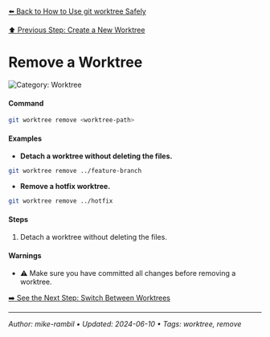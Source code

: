[⬅️ Back to How to Use git worktree Safely](https://github.com/mike-rambil/Advanced-Git/blob/main/contents/how-to-use-git-worktree-safely.md)

[⬆️ Previous Step: Create a New Worktree](https://github.com/mike-rambil/Advanced-Git/blob/main/contents/create-a-new-worktree.md)

# Remove a Worktree


![Category: Worktree](https://img.shields.io/badge/Category-Worktree-blue)

#### Command
```sh
git worktree remove <worktree-path>
```

#### Examples
- **Detach a worktree without deleting the files.** 

 ```sh
git worktree remove ../feature-branch 
 ```
- **Remove a hotfix worktree.** 

 ```sh
git worktree remove ../hotfix 
 ```


#### Steps
1. Detach a worktree without deleting the files.


#### Warnings
- ⚠️ Make sure you have committed all changes before removing a worktree.


[➡️ See the Next Step: Switch Between Worktrees](https://github.com/mike-rambil/Advanced-Git/blob/main/contents/switch-between-worktrees.md)

---

_Author: mike-rambil • Updated: 2024-06-10 • Tags: worktree, remove_
